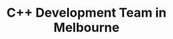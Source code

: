 ---
title: C++ Development Team in Melbourne
permalink: /landings/locations/melbourne/developer/c--
technology: C++
location: Melbourne
---